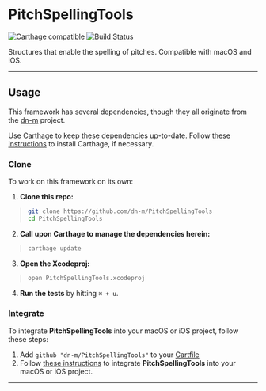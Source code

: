 # PitchSpellingTools
[![Carthage compatible](https://img.shields.io/badge/Carthage-compatible-4BC51D.svg?style=flat)](https://github.com/Carthage/Carthage) [![Build Status](https://travis-ci.org/dn-m/PitchSpellingTools.svg?branch=master)](https://travis-ci.org/dn-m/PitchSpellingTools)

Structures that enable the spelling of pitches. Compatible with macOS and iOS.

***

## Usage

This framework has several dependencies, though they all originate from the [dn-m](https://github.com/dn-m) project.  

Use [Carthage](https://github.com/Carthage/Carthage) to keep these dependencies up-to-date. Follow [these instructions](https://github.com/Carthage/Carthage#installing-carthage) to install Carthage, if necessary.

### Clone

To work on this framework on its own:

1. **Clone this repo:**
>```Bash
>git clone https://github.com/dn-m/PitchSpellingTools
>cd PitchSpellingTools
>```

2. **Call upon Carthage to manage the dependencies herein:**
>```Bash
>carthage update
>```

3. **Open the Xcodeproj:**
>```Bash
>open PitchSpellingTools.xcodeproj
>```

4. **Run the tests** by hitting `⌘ + u`.

<a name="integration"></a>
### Integrate

To integrate **PitchSpellingTools** into your macOS or iOS project, follow these steps: 

1. Add `github "dn-m/PitchSpellingTools"` to your [Cartfile](https://github.com/Carthage/Carthage/blob/master/Documentation/Artifacts.md#cartfile) 
2. Follow [these instructions](https://github.com/Carthage/Carthage#adding-frameworks-to-an-application) to integrate **PitchSpellingTools** into your macOS or iOS project.

***




 
